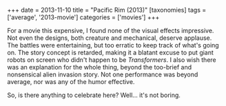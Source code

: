 +++
date = 2013-11-10
title = "Pacific Rim (2013)"
[taxonomies]
tags = ['average', '2013-movie']
categories = ['movies']
+++

For a movie this expensive, I found none of the visual effects
impressive. Not even the designs, both creature and mechanical, deserve
applause. The battles were entertaining, but too erratic to keep track
of what's going on. The story concept is retarded, making it a blatant
excuse to put giant robots on screen who didn't happen to be
*Transformers*. I also wish there was an explanation for the whole
thing, beyond the too-brief and nonsensical alien invasion story. Not
one performance was beyond average, nor was any of the humor effective.

So, is there anything to celebrate here? Well... it's not boring.
